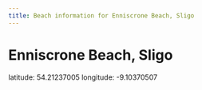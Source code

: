 ```yaml
---
title: Beach information for Enniscrone Beach, Sligo
---
```

# Enniscrone Beach, Sligo 

<div class="location-info">latitude: 54.21237005 longitude: -9.10370507</div>
<div></div>